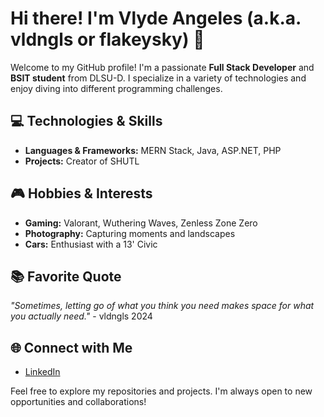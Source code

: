 # Hi there! I'm Vlyde Angeles (a.k.a. vldngls or flakeysky) 👋

Welcome to my GitHub profile! I'm a passionate **Full Stack Developer** and **BSIT student** from DLSU-D. I specialize in a variety of technologies and enjoy diving into different programming challenges.

## 💻 Technologies & Skills
- **Languages & Frameworks:** MERN Stack, Java, ASP.NET, PHP
- **Projects:** Creator of SHUTL

## 🎮 Hobbies & Interests
- **Gaming:** Valorant, Wuthering Waves, Zenless Zone Zero
- **Photography:** Capturing moments and landscapes
- **Cars:** Enthusiast with a 13' Civic

## 📚 Favorite Quote
_"Sometimes, letting go of what you think you need makes space for what you actually need."_ - vldngls 2024

## 🌐 Connect with Me
- [LinkedIn](https://www.linkedin.com/in/vldngls)

Feel free to explore my repositories and projects. I'm always open to new opportunities and collaborations!

